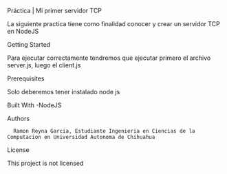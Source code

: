 Práctica | Mi primer servidor TCP

La siguiente practica tiene como finalidad conocer y crear un servidor TCP en NodeJS

Getting Started

Para ejecutar correctamente tendremos que ejecutar primero el archivo server.js, luego el client.js

Prerequisites

Solo deberemos tener instalado node js

Built With
  -NodeJS

Authors

      Ramon Reyna Garcia, Estudiante Ingenieria en Ciencias de la Computacion en Universidad Autonoma de Chihuahua
License

  This project is not licensed
